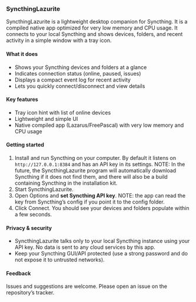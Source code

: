### SyncthingLazurite

SyncthingLazurite is a lightweight desktop companion for Syncthing. It is a compiled native app optimized for very low memory and CPU usage. It connects to your local Syncthing and shows devices, folders, and recent activity in a simple window with a tray icon.

#### What it does
 - Shows your Syncthing devices and folders at a glance
 - Indicates connection status (online, paused, issues)
 - Displays a compact event log for recent activity
 - Lets you quickly connect/disconnect and view details

#### Key features
 - Tray icon hint with list of online devices
 - Lightweight and simple UI
 - Native compiled app (Lazarus/FreePascal) with very low memory and CPU usage

#### Getting started
1. Install and run Syncthing on your computer. By default it listens on `http://127.0.0.1:8384` and has an API key in its settings.
   NOTE:
   In the future, the SyncthingLazurite program will automatically download Syncthing if it does not find them, and there will also be a build containing Syncthing in the installation kit.
2. Start SyncthingLazurite.
3. Open Options and **set Syncthing API key**.
   NOTE: the app can read the key from Syncthing’s config if you point it to the config folder.
4. Click Connect. You should see your devices and folders populate within a few seconds.

#### Privacy & security
 - SyncthingLazurite talks only to your local Syncthing instance using your API key. No data is sent to any cloud services by this app.
 - Keep your Syncthing GUI/API protected (use a strong password and do not expose it to untrusted networks).

#### Feedback
Issues and suggestions are welcome. Please open an issue on the repository’s tracker.

